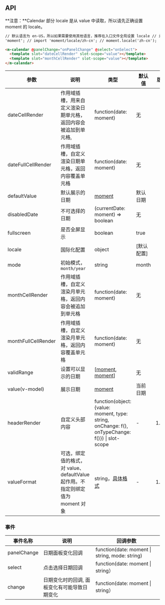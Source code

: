 ## API

**注意：**Calendar 部分 locale 是从 value 中读取，所以请先正确设置 moment 的 locale。

```html
// 默认语言为 en-US，所以如果需要使用其他语言，推荐在入口文件全局设置 locale // import moment from
'moment'; // import 'moment/locale/zh-cn'; // moment.locale('zh-cn');

<m-calendar @panelChange="onPanelChange" @select="onSelect">
  <template slot="dateCellRender" slot-scope="value"></template>
  <template slot="monthCellRender" slot-scope="value"></template>
</m-calendar>
```

| 参数 | 说明 | 类型 | 默认值 | 版本 |
| --- | --- | --- | --- | --- |
| dateCellRender | 作用域插槽，用来自定义渲染日期单元格，返回内容会被追加到单元格, | function(date: moment) | 无 |  |
| dateFullCellRender | 作用域插槽，自定义渲染日期单元格，返回内容覆盖单元格 | function(date: moment) | 无 |  |
| defaultValue | 默认展示的日期 | [moment](http://momentjs.com/) | 默认日期 |  |
| disabledDate | 不可选择的日期 | (currentDate: moment) => boolean | 无 |  |
| fullscreen | 是否全屏显示 | boolean | true |  |
| locale | 国际化配置 | object | [默认配置] |  |
| mode | 初始模式，`month/year` | string | month |  |
| monthCellRender | 作用域插槽，自定义渲染月单元格，返回内容会被追加到单元格 | function(date: moment) | 无 |  |
| monthFullCellRender | 作用域插槽，自定义渲染月单元格，返回内容覆盖单元格 | function(date: moment) | 无 |  |
| validRange | 设置可以显示的日期 | \[[moment](http://momentjs.com/), [moment](http://momentjs.com/)] | 无 |  |
| value(v-model) | 展示日期 | [moment](http://momentjs.com/) | 当前日期 |  |
| headerRender | 自定义头部内容 | function(object:{value: moment, type: string, onChange: f(), onTypeChange: f()}) \| slot-scope | - | 1.5.0 |
| valueFormat | 可选，绑定值的格式，对 value、defaultValue 起作用。不指定则绑定值为 moment 对象 | string，[具体格式](https://momentjs.com/docs/#/displaying/format/) | - | 1.5.4 |

### 事件

| 事件名称 | 说明 | 回调参数 |
| --- | --- | --- |
| panelChange | 日期面板变化回调 | function(date: moment \| string, mode: string) | 无 |
| select | 点击选择日期回调 | function(date: moment \| string） | 无 |
| change | 日期变化时的回调, 面板变化有可能导致日期变化 | function(date: moment \| string） | 无 |
